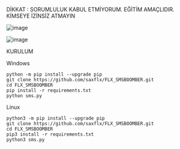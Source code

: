   DİKKAT : SORUMLULUK KABUL ETMİYORUM. EĞİTİM AMAÇLIDIR.  KİMSEYE İZİNSİZ ATMAYIN  
  
  ![image](https://github.com/user-attachments/assets/0c0df121-0292-4462-b9fe-52b2c960ee05)


![image](https://github.com/user-attachments/assets/8b157510-7e59-4354-9946-70ec27a47985)  

 



   KURULUM  
        

     
    

  Windows  

    python -m pip install --upgrade pip  
    git clone https://github.com/saxflx/FLX_SMSBOOMBER.git    
    cd FLX_SMSBOOMBER    
    pip install -r requirements.txt  
    python sms.py  
    

 

  Linux    

    python3 -m pip install --upgrade pip  
    git clone https://github.com/saxflx/FLX_SMSBOOMBER.git  
    cd FLX_SMSBOOMBER 
    pip3 install -r requirements.txt  
    python3 sms.py  
    
 


